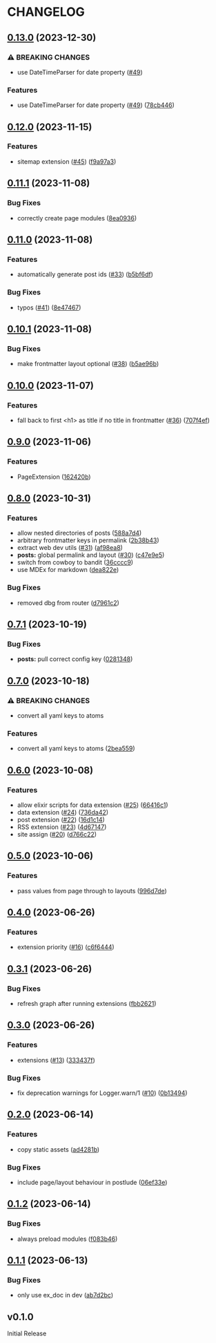 # CHANGELOG

## [0.13.0](https://github.com/elixir-tools/tableau/compare/v0.12.0...v0.13.0) (2023-12-30)


### ⚠ BREAKING CHANGES

* use DateTimeParser for date property ([#49](https://github.com/elixir-tools/tableau/issues/49))

### Features

* use DateTimeParser for date property ([#49](https://github.com/elixir-tools/tableau/issues/49)) ([78cb446](https://github.com/elixir-tools/tableau/commit/78cb446e87a1b9097042d140888fe61406224ed3))

## [0.12.0](https://github.com/elixir-tools/tableau/compare/v0.11.1...v0.12.0) (2023-11-15)


### Features

* sitemap extension ([#45](https://github.com/elixir-tools/tableau/issues/45)) ([f9a97a3](https://github.com/elixir-tools/tableau/commit/f9a97a3536ba547012882222c39da80eb907addf))

## [0.11.1](https://github.com/elixir-tools/tableau/compare/v0.11.0...v0.11.1) (2023-11-08)


### Bug Fixes

* correctly create page modules ([8ea0936](https://github.com/elixir-tools/tableau/commit/8ea09369396e21f51336eaca05ee64bf57623038))

## [0.11.0](https://github.com/elixir-tools/tableau/compare/v0.10.1...v0.11.0) (2023-11-08)


### Features

* automatically generate post ids ([#33](https://github.com/elixir-tools/tableau/issues/33)) ([b5bf6df](https://github.com/elixir-tools/tableau/commit/b5bf6dfc24a2c83288262c10604a1e86defafe3b))


### Bug Fixes

* typos ([#41](https://github.com/elixir-tools/tableau/issues/41)) ([8e47467](https://github.com/elixir-tools/tableau/commit/8e47467ba060891e520d89d51789a502447e7436))

## [0.10.1](https://github.com/elixir-tools/tableau/compare/v0.10.0...v0.10.1) (2023-11-08)


### Bug Fixes

* make frontmatter layout optional ([#38](https://github.com/elixir-tools/tableau/issues/38)) ([b5ae96b](https://github.com/elixir-tools/tableau/commit/b5ae96b67699aa6db2ae90ec82b7c9787d518b97))

## [0.10.0](https://github.com/elixir-tools/tableau/compare/v0.9.0...v0.10.0) (2023-11-07)


### Features

* fall back to first &lt;h1&gt; as title if no title in frontmatter ([#36](https://github.com/elixir-tools/tableau/issues/36)) ([707f4ef](https://github.com/elixir-tools/tableau/commit/707f4ef33529507cc41a2728a960ba9b84b12ae1))

## [0.9.0](https://github.com/elixir-tools/tableau/compare/v0.8.0...v0.9.0) (2023-11-06)


### Features

* PageExtension ([162420b](https://github.com/elixir-tools/tableau/commit/162420b01d313dcf77df2dc0b93b5bfed7357581))

## [0.8.0](https://github.com/elixir-tools/tableau/compare/v0.7.1...v0.8.0) (2023-10-31)


### Features

* allow nested directories of posts ([588a7d4](https://github.com/elixir-tools/tableau/commit/588a7d401a6ba6c5cea63fcd569b644be6b84e47))
* arbitrary frontmatter keys in permalink ([2b38b43](https://github.com/elixir-tools/tableau/commit/2b38b43a0bbe7c56035a1059cdfbea1e9add5831))
* extract web dev utils ([#31](https://github.com/elixir-tools/tableau/issues/31)) ([af98ea8](https://github.com/elixir-tools/tableau/commit/af98ea843521c4af1fcdc7d52dd131cea92277c0))
* **posts:** global permalink and layout ([#30](https://github.com/elixir-tools/tableau/issues/30)) ([c47e9e5](https://github.com/elixir-tools/tableau/commit/c47e9e5952df91034533eba5d4f1fe8a89b676ab))
* switch from cowboy to bandit ([36cccc9](https://github.com/elixir-tools/tableau/commit/36cccc9c14b1fc8e27f71fdf7629f029d50c3bac))
* use MDEx for markdown ([dea822e](https://github.com/elixir-tools/tableau/commit/dea822ee8202832652ad5226f07974e2cfd09b94))


### Bug Fixes

* removed dbg from router ([d7961c2](https://github.com/elixir-tools/tableau/commit/d7961c20cbcef0eedc11ea8565e49dd6d5c6f9a3))

## [0.7.1](https://github.com/elixir-tools/tableau/compare/v0.7.0...v0.7.1) (2023-10-19)


### Bug Fixes

* **posts:** pull correct config key ([0281348](https://github.com/elixir-tools/tableau/commit/0281348ac4b56597273fa157b8ed1247f6e05e68))

## [0.7.0](https://github.com/elixir-tools/tableau/compare/v0.6.0...v0.7.0) (2023-10-18)


### ⚠ BREAKING CHANGES

* convert all yaml keys to atoms

### Features

* convert all yaml keys to atoms ([2bea559](https://github.com/elixir-tools/tableau/commit/2bea559197198708788e3962a3cfd63915c0f1d8))

## [0.6.0](https://github.com/elixir-tools/tableau/compare/v0.5.0...v0.6.0) (2023-10-08)


### Features

* allow elixir scripts for data extension ([#25](https://github.com/elixir-tools/tableau/issues/25)) ([66416c1](https://github.com/elixir-tools/tableau/commit/66416c1477b61697201cbd9afd6bb1a936c95fe7))
* data extension ([#24](https://github.com/elixir-tools/tableau/issues/24)) ([736da42](https://github.com/elixir-tools/tableau/commit/736da42d5cea3495942579b68da8349f6aa4e58f))
* post extension ([#22](https://github.com/elixir-tools/tableau/issues/22)) ([16d1c14](https://github.com/elixir-tools/tableau/commit/16d1c1428b8d4ca1745adddd221b50ec2467a99b))
* RSS extension ([#23](https://github.com/elixir-tools/tableau/issues/23)) ([4d67147](https://github.com/elixir-tools/tableau/commit/4d67147f931605ae43ecadb6d67630703338eeba))
* site assign ([#20](https://github.com/elixir-tools/tableau/issues/20)) ([d766c22](https://github.com/elixir-tools/tableau/commit/d766c22cc9d01927fde06080db7fd3e44473f745))

## [0.5.0](https://github.com/elixir-tools/tableau/compare/v0.4.0...v0.5.0) (2023-10-06)


### Features

* pass values from page through to layouts ([996d7de](https://github.com/elixir-tools/tableau/commit/996d7de2816f679d5e40e76bed81cbf30c5d7da0))

## [0.4.0](https://github.com/elixir-tools/tableau/compare/v0.3.1...v0.4.0) (2023-06-26)


### Features

* extension priority ([#16](https://github.com/elixir-tools/tableau/issues/16)) ([c6f6444](https://github.com/elixir-tools/tableau/commit/c6f6444e0e6571990ed8eb9dda85ecbc37e06743))

## [0.3.1](https://github.com/elixir-tools/tableau/compare/v0.3.0...v0.3.1) (2023-06-26)


### Bug Fixes

* refresh graph after running extensions ([fbb2621](https://github.com/elixir-tools/tableau/commit/fbb2621ee92d1211faed6c3d21ae6fc07f1c135f))

## [0.3.0](https://github.com/elixir-tools/tableau/compare/v0.2.0...v0.3.0) (2023-06-26)


### Features

* extensions ([#13](https://github.com/elixir-tools/tableau/issues/13)) ([333437f](https://github.com/elixir-tools/tableau/commit/333437fa5ddeef29135e0c0070cea0e5140e1f9d))


### Bug Fixes

* fix deprecation warnings for Logger.warn/1 ([#10](https://github.com/elixir-tools/tableau/issues/10)) ([0b13494](https://github.com/elixir-tools/tableau/commit/0b13494c35628236d152fe780971bec8a7bf8dd3))

## [0.2.0](https://github.com/elixir-tools/tableau/compare/v0.1.2...v0.2.0) (2023-06-14)


### Features

* copy static assets ([ad4281b](https://github.com/elixir-tools/tableau/commit/ad4281b92969c82b6605235d509e7a21bbbe3fa9))


### Bug Fixes

* include page/layout behaviour in postlude ([06ef33e](https://github.com/elixir-tools/tableau/commit/06ef33e26a1c2bd32b2ae4b16be984d15ab0b271))

## [0.1.2](https://github.com/elixir-tools/tableau/compare/v0.1.1...v0.1.2) (2023-06-14)


### Bug Fixes

* always preload modules ([f083b46](https://github.com/elixir-tools/tableau/commit/f083b46cc425fdf22b8c2685f0b5932360eb3c98))

## [0.1.1](https://github.com/elixir-tools/tableau/compare/v0.1.0...v0.1.1) (2023-06-13)


### Bug Fixes

* only use ex_doc in dev ([ab7d2bc](https://github.com/elixir-tools/tableau/commit/ab7d2bccfb78dde9d7ab9d55bd7535e460f1ffa6))

## v0.1.0

Initial Release
